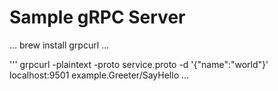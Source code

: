 Sample gRPC Server
========

...
brew install grpcurl
...


'''
grpcurl -plaintext -proto service.proto -d '{"name":"world"}' localhost:9501 example.Greeter/SayHello
...
